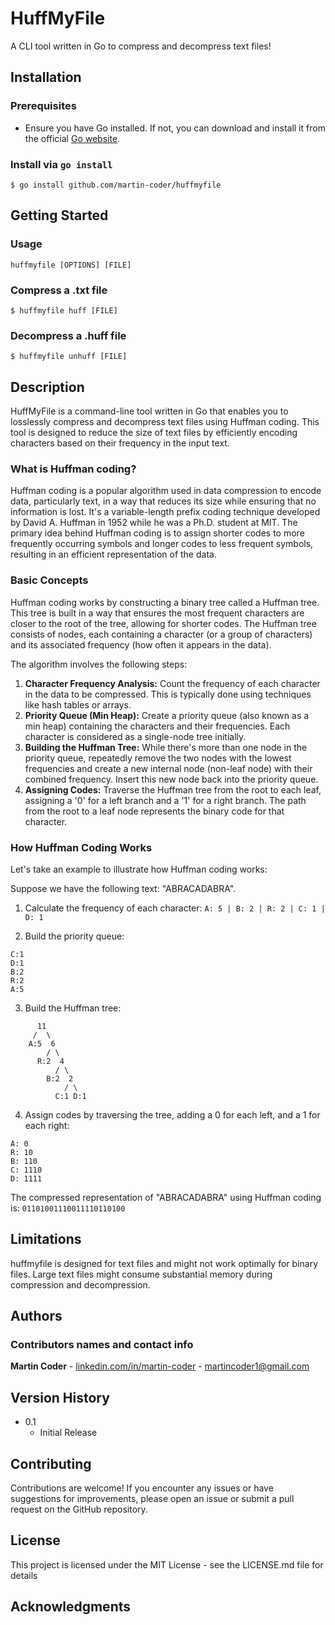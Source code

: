 # HuffMyFile

A CLI tool written in Go to compress and decompress text files!

## Installation

### Prerequisites

* Ensure you have Go installed. If not, you can download and install it from the official [Go website](https://golang.org/).

### Install via `go install`
```
$ go install github.com/martin-coder/huffmyfile
```


## Getting Started

### Usage
```
huffmyfile [OPTIONS] [FILE]
```

### Compress a .txt file
```
$ huffmyfile huff [FILE]
```

### Decompress a .huff file
```
$ huffmyfile unhuff [FILE]
```

## Description

HuffMyFile is a command-line tool written in Go that enables you to losslessly compress and decompress text files using Huffman coding. This tool is designed to reduce the size of text files by efficiently encoding characters based on their frequency in the input text.

### What is Huffman coding?
Huffman coding is a popular algorithm used in data compression to encode data, particularly text, in a way that reduces its size while ensuring that no information is lost. It's a variable-length prefix coding technique developed by David A. Huffman in 1952 while he was a Ph.D. student at MIT. The primary idea behind Huffman coding is to assign shorter codes to more frequently occurring symbols and longer codes to less frequent symbols, resulting in an efficient representation of the data.

### Basic Concepts
Huffman coding works by constructing a binary tree called a Huffman tree. This tree is built in a way that ensures the most frequent characters are closer to the root of the tree, allowing for shorter codes. The Huffman tree consists of nodes, each containing a character (or a group of characters) and its associated frequency (how often it appears in the data).

The algorithm involves the following steps:

1. **Character Frequency Analysis:** Count the frequency of each character in the data to be compressed. This is typically done using techniques like hash tables or arrays.
2. **Priority Queue (Min Heap):** Create a priority queue (also known as a min heap) containing the characters and their frequencies. Each character is considered as a single-node tree initially.
3. **Building the Huffman Tree:** While there's more than one node in the priority queue, repeatedly remove the two nodes with the lowest frequencies and create a new internal node (non-leaf node) with their combined frequency. Insert this new node back into the priority queue.
4. **Assigning Codes:** Traverse the Huffman tree from the root to each leaf, assigning a '0' for a left branch and a '1' for a right branch. The path from the root to a leaf node represents the binary code for that character.

### How Huffman Coding Works
Let's take an example to illustrate how Huffman coding works:

Suppose we have the following text: "ABRACADABRA".

1. Calculate the frequency of each character:
`A: 5 | B: 2 | R: 2 | C: 1 | D: 1`

2. Build the priority queue:
```
C:1
D:1
B:2
R:2
A:5
```
3. Build the Huffman tree:
```
      11
     /  \
    A:5  6
        / \
      R:2  4
          / \
        B:2  2         
            / \
          C:1 D:1
```
4. Assign codes by traversing the tree, adding a 0 for each left, and a 1 for each right:
```
A: 0
R: 10
B: 110
C: 1110
D: 1111
```
The compressed representation of "ABRACADABRA" using Huffman coding is:
`01101001110011110110100`

## Limitations

huffmyfile is designed for text files and might not work optimally for binary files.
Large text files might consume substantial memory during compression and decompression.

## Authors

### Contributors names and contact info

**Martin Coder** - [linkedin.com/in/martin-coder](https://www.linkedin.com/in/martin-coder) - [martincoder1@gmail.com](mailto:martincoder1@gmail.com)

## Version History

* 0.1
    * Initial Release
 
## Contributing

Contributions are welcome! If you encounter any issues or have suggestions for improvements, please open an issue or submit a pull request on the GitHub repository.

## License

This project is licensed under the MIT License - see the LICENSE.md file for details

## Acknowledgments


